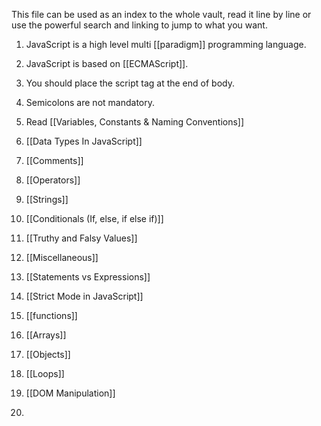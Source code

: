 This file can be used as an index to the whole vault, read it line by line or use the powerful search and linking to jump to what you want.

1. JavaScript is a high level multi [[paradigm]] programming language.

2. JavaScript is based on [[ECMAScript]].

3. You should place the script tag at the end of body.

4. Semicolons are not mandatory.

5. Read [[Variables, Constants & Naming Conventions]]

6. [[Data Types In JavaScript]]

7. [[Comments]]

8. [[Operators]]

9. [[Strings]]

10. [[Conditionals (If, else, if else if)]]

11. [[Truthy and Falsy Values]]

12. [[Miscellaneous]]

13. [[Statements vs Expressions]]
14. [[Strict Mode in JavaScript]]
15. [[functions]]
16. [[Arrays]]
17. [[Objects]]
18. [[Loops]]
19. [[DOM Manipulation]]
20. 